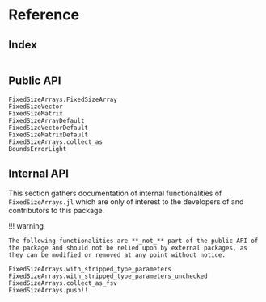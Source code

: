 # Reference

## Index
```@index
```

## Public API

```@docs
FixedSizeArrays.FixedSizeArray
FixedSizeVector
FixedSizeMatrix
FixedSizeArrayDefault
FixedSizeVectorDefault
FixedSizeMatrixDefault
FixedSizeArrays.collect_as
BoundsErrorLight
```

## Internal API

This section gathers documentation of internal functionalities of `FixedSizeArrays.jl` which are only of interest to the developers of and contributors to this package.

!!! warning

    The following functionalities are **_not_** part of the public API of the package and should not be relied upon by external packages, as they can be modified or removed at any point without notice.

```@docs
FixedSizeArrays.with_stripped_type_parameters
FixedSizeArrays.with_stripped_type_parameters_unchecked
FixedSizeArrays.collect_as_fsv
FixedSizeArrays.push!!
```

